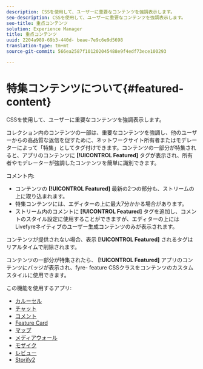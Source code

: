 ```yaml
---
description: CSSを使用して、ユーザーに重要なコンテンツを強調表示します。
seo-description: CSSを使用して、ユーザーに重要なコンテンツを強調表示します。
seo-title: 重点コンテンツ
solution: Experience Manager
title: 重点コンテンツ
uuid: 2204a989-69b3-440d- beae-7e9c6e9d5698
translation-type: tm+mt
source-git-commit: 566ea2587f101202045488e9f4edf73ece100293

---
```



# 特集コンテンツについて{#featured-content}

CSSを使用して、ユーザーに重要なコンテンツを強調表示します。

コレクション内のコンテンツの一部は、重要なコンテンツを強調し、他のユーザーからの高品質な返信を促すために、ネットワークサイト所有者またはモデレーターによって「特集」としてタグ付けできます。コンテンツの一部分が特集されると、アプリのコンテンツに **[!UICONTROL Featured]** タグが表示され、所有者やモデレーターが強調したコンテンツを簡単に識別できます。

コメント内:

* コンテンツの **[!UICONTROL Featured]** 最新の2つの部分も、ストリームの上に取り込まれます。
* 特集コンテンツには、エディターの上に最大7分かかる場合があります。
* ストリーム内のコメントに **[!UICONTROL Featured]** タグを追加し、コメントのスタイル設定に使用することができますが、エディターの上にはLivefyreネイティブのユーザー生成コンテンツのみが表示されます。

コンテンツが提供されない場合、表示 **[!UICONTROL Featured]** されるタグはリアルタイムで削除されます。

コンテンツの一部分が特集されたら、 **[!UICONTROL Featured]** アプリのコンテンツにバッジが表示され、fyre- feature CSSクラスをコンテンツのカスタムスタイルに使用できます。

この機能を使用するアプリ:

* [カルーセル](/help/using/c-about-apps/c-carousel-app/c-carousel-app.md#c_carousel_app)
* [チャット](/help/using/c-about-apps/c-chat-app/c-chat-app.md#c_chat_app)
* [コメント](/help/using/c-about-apps/c-comments/c-comments.md)
* [Feature Card](/help/using/c-about-apps/c-feature-card-app/c-feature-card-app.md#c_feature_card_app)
* [マップ](/help/using/c-about-apps/c-map-app/c-map-app.md#c_map_app)
* [メディアウォール](/help/using/c-about-apps/c-media-wall-app/c-media-wall-app.md#c_media_wall_app)
* [モザイク](/help/using/c-about-apps/c-mosaic-app/c-mosaic-app.md#c_mosaic_app)
* [レビュー](/help/using/c-about-apps/c-reviews-app/c-reviews-app.md#c_reviews_app)
* [Storify2](/help/using/c-about-apps/c-storify2/c-storify2.md#c_storify2)

